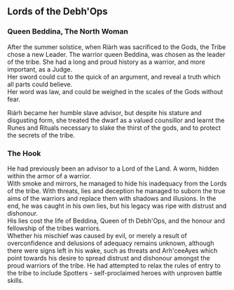 ## Lords of the Debh'Ops
### Queen Beddina, The North Woman
After the summer solstice, when Riàrh was sacrificed to the Gods, the Tribe chose a new Leader. The warrior queen Beddina, was chosen as the leader of the tribe. She had a long and proud history as a warrior, and more important, as a Judge.  
Her sword could cut to the quick of an argument, and reveal a truth which all parts could believe.  
Her word was law, and could be weighed in the scales of the Gods without fear. 

Riárh became her humble slave advisor, but despite his stature and disgusting form, she treated the dwarf as a valued counsillor and learnt the Runes and Rituals necessary to slake the thirst of the gods, and to protect the secrets of the tribe.

### The Hook
He had previously been an advisor to a Lord of the Land. A worm, hidden within the armor of a warrior.  
With smoke and mirrors, he managed to hide his inadequacy from the Lords of the tribe. With threats, lies and deception he managed to suborn the true aims of the warriors and replace them with shadows and illusions. In the end, he was caught in his own lies, but his legacy was ripe with distrust and dishonour.  
His lies cost the life of Beddina, Queen of th Debh'Ops, and the honour and fellowship of the tribes warriors.  
Whether his mischief was caused by evil, or merely a result of overconfidence and delusions of adequacy remains unknown, although there were signs left in his wake, such as threats and Arh'ceeAyes which point towards his desire to spread distrust and dishonour amongst the proud warriors of the tribe. He had attempted to relax the rules of entry to the tribe to include Spotters - self-proclaimed heroes with unproven battle skills. 
